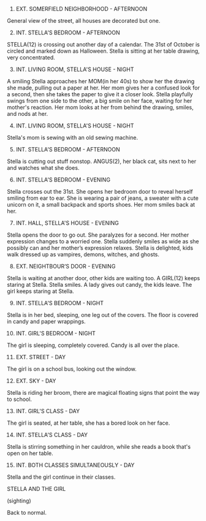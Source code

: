 1. EXT. SOMERFIELD NEIGHBORHOOD - AFTERNOON

General view of the street, all houses are decorated but one.

2. INT. STELLA'S BEDROOM - AFTERNOON

STELLA(12) is crossing out another day of a calendar. The 31st of October is circled and marked down as Halloween. Stella is sitting at her table drawing, very concentrated.

3. INT. LIVING ROOM, STELLA'S HOUSE - NIGHT

A smiling Stella approaches her MOM(in her 40s) to show her the drawing she made, pulling out a paper at her. Her mom gives her a confused look for a second, then she takes the paper to give it a closer look. Stella playfully swings from one side to the other, a big smile on her face, waiting for her mother's reaction. Her mom looks at her from behind the drawing, smiles, and nods at her.

4. INT. LIVING ROOM, STELLA'S HOUSE - NIGHT

Stella's mom is sewing with an old sewing machine.

5. INT. STELLA'S BEDROOM - AFTERNOON

Stella is cutting out stuff nonstop. ANGUS(2), her black cat, sits next to her and watches what she does.

6. INT. STELLA'S BEDROOM - EVENING

Stella crosses out the 31st. She opens her bedroom door to reveal herself smiling from ear to ear. She is wearing a pair of jeans, a sweater with a cute unicorn on it, a small backpack and sports shoes. Her mom smiles back at her.

7. INT. HALL, STELLA'S HOUSE - EVENING

Stella opens the door to go out. She paralyzes for a second. Her mother expression changes to a worried one. Stella suddenly smiles as wide as she possibly can and her mother’s expression relaxes. Stella is delighted, kids walk dressed up as vampires, demons, witches, and ghosts.

8. EXT. NEIGHTBOUR’S DOOR - EVENING

Stella is waiting at another door, other kids are waiting too. A GIRL(12) keeps staring at Stella. Stella smiles. A lady gives out candy, the kids leave. The girl keeps staring at Stella.

9. INT. STELLA'S BEDROOM - NIGHT

Stella is in her bed, sleeping, one leg out of the covers. The floor is covered in candy and paper wrappings.

10. INT. GIRL'S BEDROOM - NIGHT

The girl is sleeping, completely covered. Candy is all over the place.

11. EXT. STREET - DAY

The girl is on a school bus, looking out the window.

12. EXT. SKY - DAY

Stella is riding her broom, there are magical floating signs that point the way to school.

13. INT. GIRL'S CLASS - DAY

The girl is seated, at her table, she has a bored look on her face.

14. INT. STELLA'S CLASS - DAY

Stella is stirring something in her cauldron, while she reads a book that's open on her table.

15. INT. BOTH CLASSES SIMULTANEOUSLY - DAY

Stella and the girl continue in their classes.
	
STELLA AND THE GIRL

(sighting)

Back to normal.

